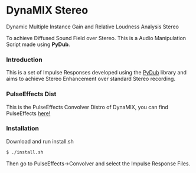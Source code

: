 # DynaMIX Stereo
Dynamic Multiple Instance Gain and Relative Loudness Analysis Stereo

To achieve Diffused Sound Field over Stereo.
This is a Audio Manipulation Script made using **PyDub**. 

### Introduction
This is a set of Impulse Responses developed using the <a href="https://github.com/jiaaro/pydub">PyDub</a> library and aims to achieve Stereo Enhancement over standard Stereo recording.

### PulseEffects Dist
This is the PulseEffects Convolver Distro of DynaMIX, you can find PulseEffects <a href="https://github.com/wwmm/pulseeffects">here!</a>

### Installation
Download and run install.sh
```bash
$ ./install.sh
```
Then go to PulseEffects->Convolver and select the Impulse Response Files.
